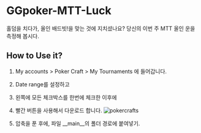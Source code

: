 # GGpoker-MTT-Luck

홀덤을 치다가, 올인 배드빗!을 맞는 것에 지치셨나요? 당신의 이번 주 MTT 올인 운을 측정해 봅시다.


## How to Use it?
1. My accounts > Poker Craft > My Tournaments 에 들어갑니다.
2. Date range를 설정하고
3. 왼쪽에 모든 체크박스를 한번에 체크한 이후에
4. 빨간 버튼을 사용해서 다운로드 합니다.
![pokercrafts](https://github.com/user-attachments/assets/0678d663-fe98-452b-ad42-ece8af71b0e5)

5. 압축을 푼 후에, 파일 __main__의 폴더 경로에 붙여넣기.
